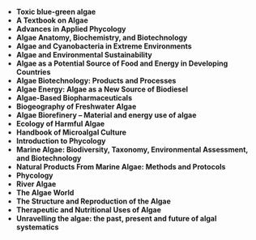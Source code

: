 <ul>
 <li><b><a target="_blank" href="https://github.com/manjunath5496/Phycology-Books/blob/master/hyc(1).pdf" style="text-decoration:none;">Toxic blue-green algae</a></b></li>
  
<li><b><a target="_blank" href="https://github.com/manjunath5496/Phycology-Books/blob/master/hyc(2).pdf" style="text-decoration:none;">A Textbook on Algae</a></b></li>  
  
<li><b><a target="_blank" href="https://github.com/manjunath5496/Phycology-Books/blob/master/hyc(3).pdf" style="text-decoration:none;">Advances in Applied Phycology</a></b></li>
                               
 <li><b><a target="_blank" href="https://github.com/manjunath5496/Phycology-Books/blob/master/hyc(4).pdf" style="text-decoration:none;">Algae Anatomy, Biochemistry, and Biotechnology</a></b></li> 
 
  <li><b><a target="_blank" href="https://github.com/manjunath5496/Phycology-Books/blob/master/hyc(5).pdf" style="text-decoration:none;">Algae and Cyanobacteria in Extreme Environments</a></b></li>   

 <li><b><a target="_blank" href="https://github.com/manjunath5496/Phycology-Books/blob/master/hyc(6).pdf" style="text-decoration:none;"> Algae and Environmental Sustainability </a></b></li>
                <li><b><a target="_blank" href="https://github.com/manjunath5496/Phycology-Books/blob/master/hyc(7).pdf" style="text-decoration:none;">Algae as a Potential Source of Food and Energy in Developing Countries</a></b></li>  
         <li><b><a target="_blank" href="https://github.com/manjunath5496/Phycology-Books/blob/master/hyc(8).pdf" style="text-decoration:none;">Algae Biotechnology: Products and Processes </a></b></li>                 
 <li><b><a target="_blank" href="https://github.com/manjunath5496/Phycology-Books/blob/master/hyc(9).pdf" style="text-decoration:none;">Algae Energy: Algae as a New Source of Biodiesel </a></b></li>                              

 <li><b><a target="_blank" href="https://github.com/manjunath5496/Phycology-Books/blob/master/hyc(10).pdf" style="text-decoration:none;"> Algae-Based Biopharmaceuticals</a></b></li>
                
 <li><b><a target="_blank" href="https://github.com/manjunath5496/Phycology-Books/blob/master/hyc(11).pdf" style="text-decoration:none;"> Biogeography of Freshwater Algae  </a></b></li>                              
<li><b><a target="_blank" href="https://github.com/manjunath5496/Phycology-Books/blob/master/hyc(12).pdf" style="text-decoration:none;">Algae Biorefinery – Material and energy use of algae</a></b></li>

  <li><b><a target="_blank" href="https://github.com/manjunath5496/Phycology-Books/blob/master/hyc(13).pdf" style="text-decoration:none;">Ecology of Harmful Algae</a></b></li>

  <li><b><a target="_blank" href="https://github.com/manjunath5496/Phycology-Books/blob/master/hyc(14).pdf" style="text-decoration:none;">Handbook of Microalgal Culture</a></b></li>
                <li><b><a target="_blank" href="https://github.com/manjunath5496/Phycology-Books/blob/master/hyc(15).pdf" style="text-decoration:none;">Introduction to Phycology</a></b></li>  
         <li><b><a target="_blank" href="https://github.com/manjunath5496/Phycology-Books/blob/master/hyc(16).rar" style="text-decoration:none;">Marine Algae: Biodiversity, Taxonomy, Environmental Assessment, and Biotechnology </a></b></li>                 
 <li><b><a target="_blank" href="https://github.com/manjunath5496/Phycology-Books/blob/master/hyc(17).pdf" style="text-decoration:none;"> Natural Products From Marine Algae: Methods and Protocols </a></b></li>                              

 <li><b><a target="_blank" href="https://github.com/manjunath5496/Phycology-Books/blob/master/hyc(18).pdf" style="text-decoration:none;"> Phycology</a></b></li>
                
 <li><b><a target="_blank" href="https://github.com/manjunath5496/Phycology-Books/blob/master/hyc(19).pdf" style="text-decoration:none;">  River Algae </a></b></li>  
 
 <li><b><a target="_blank" href="https://github.com/manjunath5496/Phycology-Books/blob/master/hyc(20).pdf" style="text-decoration:none;"> The Algae World</a></b></li>
                
 <li><b><a target="_blank" href="https://github.com/manjunath5496/Phycology-Books/blob/master/hyc(21).rar" style="text-decoration:none;"> The Structure and Reproduction of the Algae</a></b></li>  
 
  <li><b><a target="_blank" href="https://github.com/manjunath5496/Phycology-Books/blob/master/hyc(22).pdf" style="text-decoration:none;"> Therapeutic and Nutritional Uses of Algae</a></b></li>
                
 <li><b><a target="_blank" href="https://github.com/manjunath5496/Phycology-Books/blob/master/hyc(23).pdf" style="text-decoration:none;"> Unravelling the algae: the past, present and future of algal systematics </a></b></li>
 
 
 
 
 
 

</ul>



